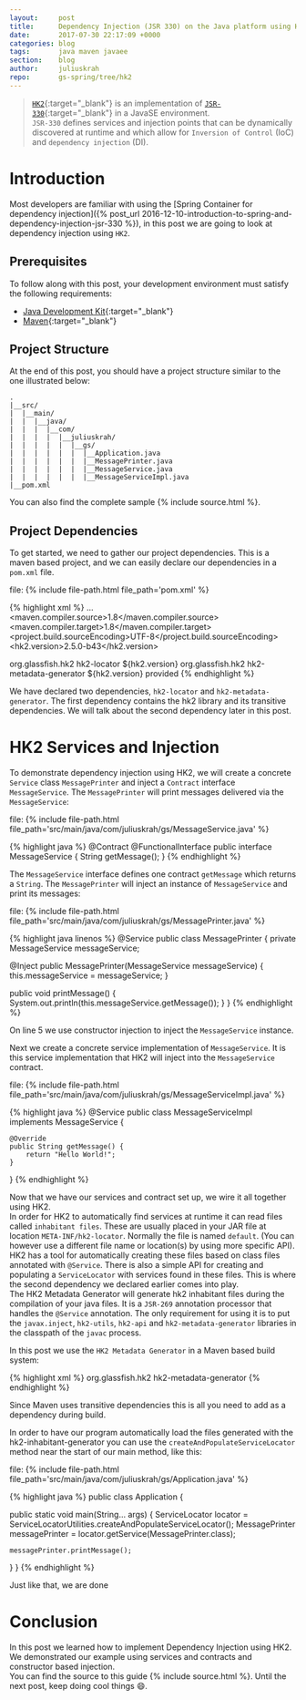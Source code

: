 ```yaml
---
layout:     post
title:      Dependency Injection (JSR 330) on the Java platform using HK2
date:       2017-07-30 22:17:09 +0000
categories: blog
tags:       java maven javaee
section:    blog
author:     juliuskrah
repo:       gs-spring/tree/hk2
---
```

> [`HK2`][HK2]{:target="_blank"} is an implementation of [`JSR-330`][JSR-330]{:target="_blank"} in a JavaSE 
  environment.  
  `JSR-330` defines services and injection points that can be dynamically discovered at runtime and which allow for 
  `Inversion of Control` (IoC) and `dependency injection` (DI).

# Introduction
Most developers are familiar with using the [Spring Container for dependency injection]({% post_url 2016-12-10-introduction-to-spring-and-dependency-injection-jsr-330 %}),
in this post we are going to look at dependency injection using `HK2`.

## Prerequisites
To follow along with this post, your development environment must satisfy the following requirements:

- [Java Development Kit][JDK]{:target="_blank"}  
- [Maven][]{:target="_blank"}

## Project Structure
At the end of this post, you should have a project structure similar to the one illustrated below:

```
.
|__src/
|  |__main/
|  |  |__java/
|  |  |  |__com/
|  |  |  |  |__juliuskrah/
|  |  |  |  |  |__gs/
|  |  |  |  |  |  |__Application.java
|  |  |  |  |  |  |__MessagePrinter.java
|  |  |  |  |  |  |__MessageService.java
|  |  |  |  |  |  |__MessageServiceImpl.java
|__pom.xml
```

You can also find the complete sample {% include source.html %}.

## Project Dependencies
To get started, we need to gather our project dependencies. This is a maven based project, and we can easily declare 
our dependencies in a `pom.xml` file.

file: {% include file-path.html file_path='pom.xml' %}

{% highlight xml %}
...
<properties>
  <maven.compiler.source>1.8</maven.compiler.source>
  <maven.compiler.target>1.8</maven.compiler.target>
  <project.build.sourceEncoding>UTF-8</project.build.sourceEncoding>
  <hk2.version>2.5.0-b43</hk2.version>
</properties>

<dependencies>
  <dependency>
    <groupId>org.glassfish.hk2</groupId>
    <artifactId>hk2-locator</artifactId>
    <version>${hk2.version}</version>
  </dependency>
  <dependency>
    <groupId>org.glassfish.hk2</groupId>
    <artifactId>hk2-metadata-generator</artifactId>
    <version>${hk2.version}</version>
    <scope>provided</scope>
  </dependency>
</dependencies>
{% endhighlight %}

We have declared two dependencies, `hk2-locator` and `hk2-metadata-generator`. The first dependency contains the hk2
library and its transitive dependencies. We will talk about the second dependency later in this post.

# HK2 Services and Injection
To demonstrate dependency injection using HK2, we will create a concrete `Service` class `MessagePrinter` and inject
a `Contract` interface `MessageService`. The `MessagePrinter` will print messages delivered via the `MessageService`:

file: {% include file-path.html file_path='src/main/java/com/juliuskrah/gs/MessageService.java' %}

{% highlight java %}
@Contract
@FunctionalInterface
public interface MessageService {
  String getMessage();
}
{% endhighlight %}

The `MessageService` interface defines one contract `getMessage` which returns a `String`. The `MessagePrinter` will
inject an instance of `MessageService` and print its messages:

file: {% include file-path.html file_path='src/main/java/com/juliuskrah/gs/MessagePrinter.java' %}

{% highlight java linenos %}
@Service
public class MessagePrinter {
  private MessageService messageService;

  @Inject
  public MessagePrinter(MessageService messageService) {
    this.messageService = messageService;
  }

  public void printMessage() {
    System.out.println(this.messageService.getMessage());
  }
}
{% endhighlight %}

On line 5 we use constructor injection to inject the `MessageService` instance.

Next we create a concrete service implementation of `MessageService`. It is this service implementation that
HK2 will inject into the `MessageService` contract.

file: {% include file-path.html file_path='src/main/java/com/juliuskrah/gs/MessageServiceImpl.java' %}

{% highlight java %}
@Service
public class MessageServiceImpl implements MessageService {
    
    @Override
    public String getMessage() {
        return "Hello World!";
    }
}
{% endhighlight %}

Now that we have our services and contract set up, we wire it all together using HK2.  
In order for HK2 to automatically find services at runtime it can read files called `inhabitant files`. These are 
usually placed in your JAR file at location `META-INF/hk2-locator`. Normally the file is named `default`. (You can 
however use a different file name or location(s) by using more specific API). HK2 has a tool for automatically 
creating these files based on class files annotated with `@Service`. There is also a simple API for creating and 
populating a `ServiceLocator` with services found in these files. This is where the second dependency we declared
earlier comes into play.  
The HK2 Metadata Generator will generate hk2 inhabitant files during the compilation of your java files. It is a 
`JSR-269` annotation processor that handles the `@Service` annotation. The only requirement for using it is to put 
the `javax.inject`, `hk2-utils`, `hk2-api` and `hk2-metadata-generator` libraries in the classpath of the `javac`
process.

In this post we use the `HK2 Metadata Generator` in a Maven based build system:

{% highlight xml %}
<dependency>
  <groupId>org.glassfish.hk2</groupId>
  <artifactId>hk2-metadata-generator</artifactId>
</dependency>
{% endhighlight %}

Since Maven uses transitive dependencies this is all you need to add as a dependency during build.

In order to have our program automatically load the files generated with the hk2-inhabitant-generator you can use the 
`createAndPopulateServiceLocator` method near the start of our main method, like this:

file: {% include file-path.html file_path='src/main/java/com/juliuskrah/gs/Application.java' %}

{% highlight java %}
public class Application {

  public static void main(String... args) {
    ServiceLocator locator = ServiceLocatorUtilities.createAndPopulateServiceLocator();
    MessagePrinter messagePrinter = locator.getService(MessagePrinter.class);

    messagePrinter.printMessage();
  }
}
{% endhighlight %}

Just like that, we are done

# Conclusion
In this post we learned how to implement Dependency Injection using HK2. We demonstrated our example using services
and contracts and constructor based injection.  
You can find the source to this guide {% include source.html %}. Until the next post, keep doing cool things :smile:.


[HK2]:                          https://javaee.github.io/hk2/
[JDK]:                          http://www.oracle.com/technetwork/java/javase/downloads/index.html
[JSR-330]:                      https://www.jcp.org/en/jsr/detail?id=330
[Maven]:                        http://maven.apache.org/download.cgi